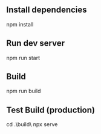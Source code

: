 ## Install dependencies
npm install

## Run dev server
npm run start

## Build
npm run build

## Test Build (production)
cd .\build\ 
npx serve

